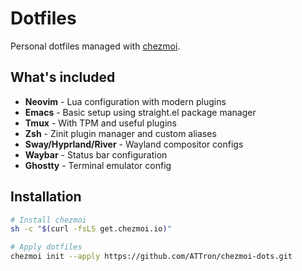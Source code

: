 # Dotfiles

Personal dotfiles managed with [chezmoi](https://chezmoi.io/).

## What's included

- **Neovim** - Lua configuration with modern plugins
- **Emacs** - Basic setup using straight.el package manager
- **Tmux** - With TPM and useful plugins
- **Zsh** - Zinit plugin manager and custom aliases
- **Sway/Hyprland/River** - Wayland compositor configs
- **Waybar** - Status bar configuration
- **Ghostty** - Terminal emulator config

## Installation

```bash
# Install chezmoi
sh -c "$(curl -fsLS get.chezmoi.io)"

# Apply dotfiles
chezmoi init --apply https://github.com/ATTron/chezmoi-dots.git
```
